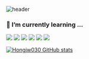 ![header](https://capsule-render.vercel.app/api?type=Rect&color=0:38bdae,50:70a5fd&height=300&text=Hongjw030%World🤔!&fontColor=ffffff&fontSize=55&fontAlignY=50)


### 🌱 I’m currently learning ...

<img src="https://img.shields.io/badge/github-181717?style=for-the-badge&logo=github&logoColor=white">
<img src="https://img.shields.io/badge/nextjs-000000?style=for-the-badge&logo=next.js&logoColor=white">
<img src="https://img.shields.io/badge/react-61DAFB?style=for-the-badge&logo=react&logoColor=white">
<img src="https://img.shields.io/badge/typescript-3178C6?style=for-the-badge&logo=typescript&logoColor=white">
<img src="https://img.shields.io/badge/javascript-F7DF1E?style=for-the-badge&logo=javascript&logoColor=white">
<img src="https://img.shields.io/badge/sass-cc6699?style=for-the-badge&logo=sass&logoColor=white">


[![Hongjw030 GitHub stats](https://github-readme-stats.vercel.app/api?username=Hongjw030&show_icons=true&theme=tokyonight)](https://github.com/Hongjw030/github-readme-stats)



<!--
**Hongjw030/Hongjw030** is a ✨ _special_ ✨ repository because its `README.md` (this file) appears on your GitHub profile.

Here are some ideas to get you started:

- 🔭 I’m currently working on ...
- 🌱 I’m currently learning ...
- 👯 I’m looking to collaborate on ...
- 🤔 I’m looking for help with ...
- 💬 Ask me about ...
- 📫 How to reach me: ...
- 😄 Pronouns: ...
- ⚡ Fun fact: ...
-->
